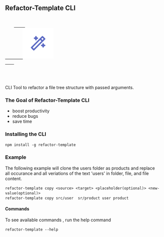 ## Refactor-Template CLI

<code>
    <a href="https://github.com/ahmet-emrebas/refactor-template">     
        <img height="100" title="Code Generator" src="https://raw.githubusercontent.com/ahmet-emrebas/ahmet-emrebas/main/assets/generator-logo.png"/>
    </a>
</code>

<br/>
<br/>
<br/>

CLI Tool to refactor a file tree structure with passed arguments.

### The Goal of Refactor-Template CLI

- boost productivity
- reduce bugs 
- save time

### Installing the CLI

```shell
npm install -g refactor-template
```

### Example

The following example will clone the users folder as products and replace all occurance and all veriations of the text 'users' in folder, file, and file content.

```shell
refactor-template copy <source> <target> <placeholder(optional)> <new-value(optional)>
refactor-template copy src/user  sr/product user product
```


#### Commands 

<p> To see available commands , run the help command 

```shell
refactor-template --help
```
